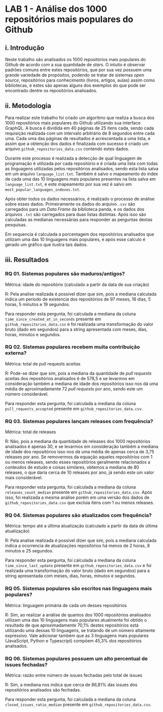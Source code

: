 # LAB 1 -  Análise dos 1000 repositórios mais populares do Github

## i. Introdução

Neste trabalho são analisados os 1000 repositórios mais populares do Github de acordo com a sua quantidade de *stars*. O intuito é observar padrões comuns entre estes repositórios, que por sua vez possuem uma grande variedade de propósitos, podendo se tratar de sistemas *open source*, repositórios para conhecimento (livros, artigos, aulas) assim como bibliotecas, e estes são apenas alguns dos exemplos do que pode ser encontrado dentre os repositórios analisados.

## ii. Metodologia

Para realizar este trabalho foi criado um algoritmo que realiza a busca dos 1000 repositórios mais populares do Github utilizando sua interface GraphQL. A busca é dividida em 40 páginas de 25 itens cada, sendo cada requisição realizada com um intervalo arbitrário de 8 segundos entre cada uma. Cada uma das páginas de resultados é acrescentada a uma lista, e assim que a obtenção dos dados é finalizada com sucesso é criado um arquivo `github_repositories_data.csv` contendo estes dados.

Durante este processo é realizada a detecção de qual linguagem de programação é utilizada por cada repositório e é criada uma lista com todas as linguagens utilizadas pelos repositórios analisados, sendo esta lista salva em um arquivo `language_list.txt`. Também é salvo o mapeamento do index de cada uma das 10 linguagens mais populares presentes na lista salva em `language_list.txt`, e este mapeamento por sua vez é salvo em `most_popular_languages_indexes.txt`.

Após obter todos os dados necessários, é realizado o processo de análise sobre esses dados. Primeiramente os dados do arquivo `.csv` são carregados para um *Data Frame* da biblioteca panda, e os dados dos arquivos `.txt` são carregados para duas listas distintas. Após isso são calculadas as medianas necessárias para responder as perguntas destas pesquisas. 

Em sequencia é calculada a porcentagem dos repositórios analisados que utilizam uma das 10 linguagens mais populares, e após esse calculo é gerado um gráfico que ilustra tais dados.

## iii. Resultados

### RQ 01. Sistemas populares são maduros/antigos?

Métrica: idade do repositório (calculado a partir da data de sua criação)

R: Pela analise realizada é possível dizer que sim, pois a mediana calculada indica um periodo de existencia dos repositórios de 97 meses, 16 dias, 5 horas, 5 minutos e 19 segundos. 

Para responder esta pergunta, foi calculada a mediana da coluna `time_since_created_at_in_seconds` presente em `github_repositories_data.csv` e foi realizada uma transformação do valor bruto (dado em segundos) para a string apresentada com meses, dias, horas, minutos e segundos.

### RQ 02. Sistemas populares recebem muita contribuição externa?

Métrica: total de pull requests aceitas

R: Pode-se dizer que sim, pois a mediana da quantidade de *pull requests* aceitas dos repositórios analisados é de 578,5 e se levarmos em consideração também a mediana de idade dos repositórios isso nos dá uma média de aproximadamente 72 *pull requests* por ano, sendo este um número considerável.

Para responder esta pergunta, foi calculada a mediana da coluna `pull_requests_accepted` presente em `github_repositories_data.csv`.

### RQ 03. Sistemas populares lançam releases com frequência?

Métrica: total de releases

R: Não, pois a mediana da quantidade de releases dos 1000 repositórios analisados é apenas 30, e se levarmos em consideração também a mediana de idade dos repositórios isso nos dá uma média de apenas cerca de 3,75 releases por ano. Se removermos da equação aqueles repositórios com 1 ou menos releases, sendo esses repositórios geralmente relacionados a conteudos de estudo e coisas similares, obtemos a mediana de 80 releases, o que daria cerca de 10 releases por ano, já sendo este um valor mais considerável.

Para responder esta pergunta, foi calculada a mediana da coluna `releases_count_median` presente em `github_repositories_data.csv`. Após isso, foi realizada a mesma análise porém em uma versão dos dados de `github_repositories_data.csv` que excluia itens com 1 ou menos releases.

### RQ 04. Sistemas populares são atualizados com frequência?

Métrica: tempo até a última atualização (calculado a partir da data de última
atualização)

R: Pela analise realizada é possível dizer que sim, pois a mediana calculada indica a ocorrencia de atualizações repositórios há menos de 2 horas, 8 minutos e 25 segundos. 

Para responder esta pergunta, foi calculada a mediana da coluna `time_since_last_update` presente em `github_repositories_data.csv` e foi realizada uma transformação do valor bruto (dado em segundos) para a string apresentada com meses, dias, horas, minutos e segundos.

### RQ 05. Sistemas populares são escritos nas linguagens mais populares?

Métrica: linguagem primária de cada um desses repositórios

R: Sim, ao realizar a análise de quantos dos 1000 repositórios analisados utilizam uma das 10 linguagens mais populares atualmente foi obtido o resultado de que aproximadamente 70,1% destes repositórios está utilizando uma dessas 10 linguagens, se tratando de um número altamente expressivo. Vale adicionar também que as 3 linguagens mais populares (JavaScript, Python e Typescript) compõem 45,3% dos repositórios analisados.

### RQ 06. Sistemas populares possuem um alto percentual de issues fechadas?

Métrica: razão entre número de issues fechadas pelo total de issues 

R: Sim, a mediana nos indica que cerca de 86,81% das issues dos repositórios analisados são fechadas.

Para responder esta pergunta, foi calculada a mediana da coluna `closed_issues_ratio_median` presente em `github_repositories_data.csv`.